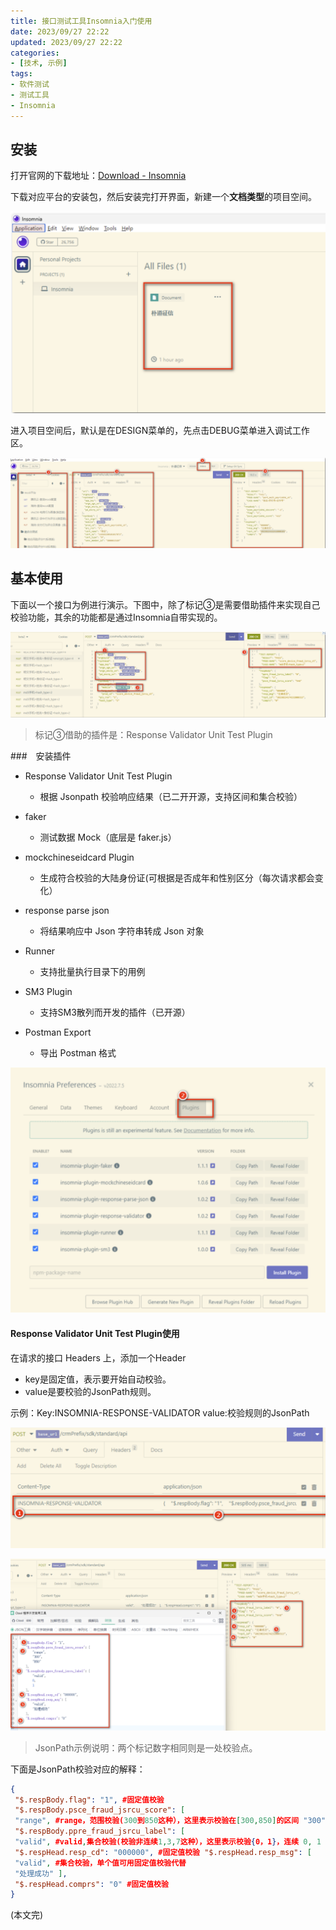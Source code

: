 ```yaml
---
title: 接口测试工具Insomnia入门使用
date: 2023/09/27 22:22
updated: 2023/09/27 22:22
categories:
- [技术, 示例]
tags:
- 软件测试
- 测试工具
- Insomnia
---
```


## 安装

打开官网的下载地址：[Download - Insomnia](https://insomnia.rest/download)

下载对应平台的安装包，然后安装完打开界面，新建一个**文档类型**的项目空间。

![新建项目空间](./assets/image-20230927222418466.png)



进入项目空间后，默认是在DESIGN菜单的，先点击DEBUG菜单进入调试工作区。

![空间布局](./assets/image-20230927222704484.png)



## 基本使用

下面以一个接口为例进行演示。下图中，除了标记③是需要借助插件来实现自己校验功能，其余的功能都是通过Insomnia自带实现的。

![image-20230927222942034](./assets/image-20230927222942034.png)

> 标记③借助的插件是：Response Validator Unit Test Plugin



###　安装插件

- Response Validator Unit Test Plugin
  - 根据 Jsonpath 校验响应结果（已二开开源，支持区间和集合校验）

- faker 
  - 测试数据 Mock（底层是 faker.js）
- mockchineseidcard Plugin 
  - 生成符合校验的大陆身份证(可根据是否成年和性别区分（每次请求都会变化）
- response parse json 
  - 将结果响应中 Json 字符串转成 Json 对象
- Runner 
  - 支持批量执行目录下的用例
- SM3 Plugin 
  - 支持SM3散列而开发的插件（已开源）
- Postman Export
  - 导出 Postman 格式




![插件列表](./assets/image-20230927223310137.png)



#### Response Validator Unit Test Plugin使用

在请求的接口 Headers 上，添加一个Header

- key是固定值，表示要开始自动校验。
- value是要校验的JsonPath规则。

示例：Key:INSOMNIA-RESPONSE-VALIDATOR   value:校验规则的JsonPath



![校验规则](./assets/image-20230927223458593.png)



![校验说明](./assets/image-20230927223552194.png)

> JsonPath示例说明：两个标记数字相同则是一处校验点。

下面是JsonPath校验对应的解释：

```json
{
 "$.respBody.flag": "1", #固定值校验
 "$.respBody.psce_fraud_jsrcu_score": [
 "range", #range，范围校验(300到850这种），这里表示校验在[300,850]的区间 "300", "850" ],
 "$.respBody.ppre_fraud_jsrcu_label": [
 "valid", #valid,集合校验(校验非连续1,3,7这种），这里表示校验{0，1}，连续 0, 1 ],
 "$.respHead.resp_cd": "000000", #固定值校验 "$.respHead.resp_msg": [
 "valid", #集合校验，单个值可用固定值校验代替
 "处理成功" ],
 "$.respHead.comprs": "0" #固定值校验
}
```



(本文完)
